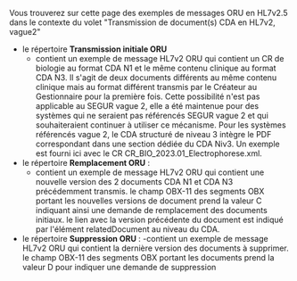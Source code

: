 Vous trouverez sur cette page des exemples de messages ORU en HL7v2.5 dans le contexte du volet "Transmission de document(s) CDA en HL7v2, vague2"

- le répertoire **Transmission initiale ORU**
  - contient un exemple de message HL7v2 ORU qui contient un CR de biologie au format CDA N1 et le même contenu clinique au format CDA N3. Il s'agit de deux documents différents au même contenu clinique mais au format différent transmis par le Créateur au Gestionnaire pour la première fois. Cette possibilité n'est pas applicable au SEGUR vague 2, elle a été maintenue pour des systèmes qui ne seraient pas référencés SEGUR vague 2 et qui souhaiteraient continuer à utiliser ce mécanisme. Pour les systèmes référencés vague 2, le CDA structuré de niveau 3 intègre le PDF correspondant dans une section dédiée du CDA Niv3. Un exemple est fourni ici avec le CR CR_BIO_2023.01_Electrophorese.xml.
- le répertoire **Remplacement ORU** : 
  - contient un exemple de message HL7v2 ORU qui contient une nouvelle version des 2 documents CDA N1 et CDA N3 précédemment transmis. le champ OBX-11 des segments OBX portant les nouvelles versions de document prend la valeur C indiquant ainsi une demande de remplacement des documents initiaux. le lien avec la version précédente du document est indiqué par l'élément relatedDocument au niveau du CDA.
- le répertoire **Suppression ORU** : 
  -contient un exemple de message HL7v2 ORU qui contient la dernière version des documents à supprimer. le champ OBX-11 des segments OBX portant les documents prend la valeur D pour indiquer une demande de suppression
